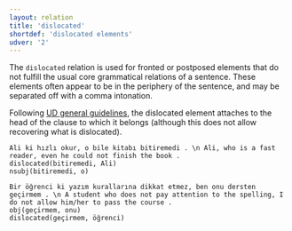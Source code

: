 ```yaml
---
layout: relation
title: 'dislocated'
shortdef: 'dislocated elements'
udver: '2'
---
```


The `dislocated` relation is used for fronted or postposed elements that do not fulfill the usual core grammatical relations of a sentence.
These elements often appear to be in the periphery of the sentence,
and may be separated off with a comma intonation.

Following [UD general guidelines](u-dep/dislocated),
the dislocated element attaches to the head of the clause to which it belongs
(although this does not allow recovering what is dislocated).

~~~ sdparse
Ali ki hızlı okur, o bile kitabı bitiremedi . \n Ali, who is a fast reader, even he could not finish the book .
dislocated(bitiremedi, Ali)
nsubj(bitiremedi, o)
~~~

~~~ sdparse
Bir öğrenci ki yazım kurallarına dikkat etmez, ben onu dersten geçirmem . \n A student who does not pay attention to the spelling, I do not allow him/her to pass the course .
obj(geçirmem, onu)
dislocated(geçirmem, öğrenci)
~~~
<!-- Interlanguage links updated Čt lis 12 09:43:25 CET 2020 -->
